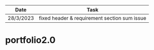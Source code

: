  Date | Task |
| -------- | ------- |
| 28/3/2023 | fixed header & requirement section sum issue |
# portfolio2.0
